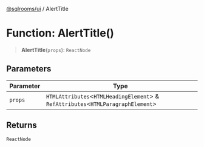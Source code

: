 [@sqlrooms/ui](../index.md) / AlertTitle

# Function: AlertTitle()

> **AlertTitle**(`props`): `ReactNode`

## Parameters

| Parameter | Type |
| ------ | ------ |
| `props` | `HTMLAttributes`\<`HTMLHeadingElement`\> & `RefAttributes`\<`HTMLParagraphElement`\> |

## Returns

`ReactNode`
